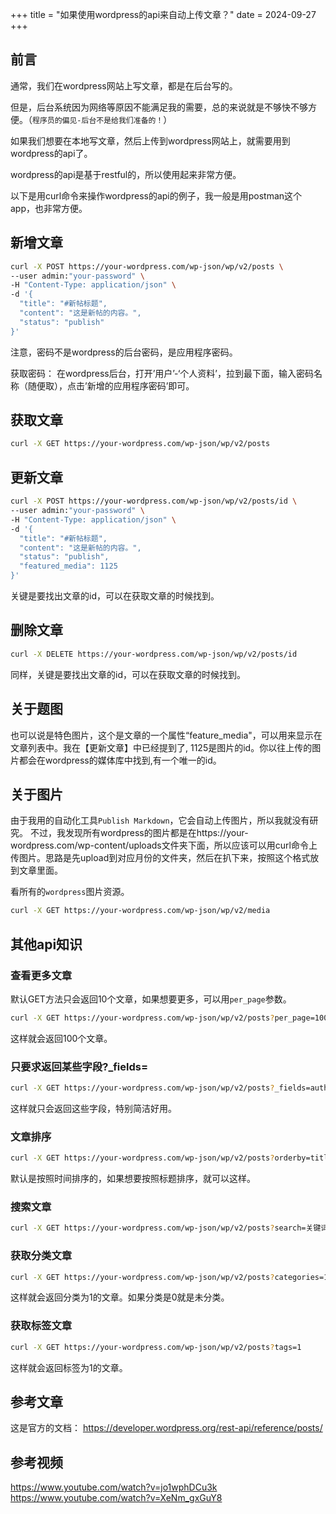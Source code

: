 +++
title = "如果使用wordpress的api来自动上传文章？"
date = 2024-09-27
+++

## 前言
通常，我们在wordpress网站上写文章，都是在后台写的。

但是，后台系统因为网络等原因不能满足我的需要，总的来说就是不够快不够方便。（`程序员的偏见-后台不是给我们准备的！`）

如果我们想要在本地写文章，然后上传到wordpress网站上，就需要用到wordpress的api了。

wordpress的api是基于restful的，所以使用起来非常方便。

以下是用curl命令来操作wordpress的api的例子，我一般是用postman这个app，也非常方便。

## 新增文章
```bash
curl -X POST https://your-wordpress.com/wp-json/wp/v2/posts \
--user admin:"your-password" \
-H "Content-Type: application/json" \
-d '{
  "title": "#新帖标题",
  "content": "这是新帖的内容。",
  "status": "publish"
}'
```

注意，密码不是wordpress的后台密码，是应用程序密码。

获取密码：
在wordpress后台，打开’用户’-‘个人资料’，拉到最下面，输入密码名称（随便取），点击’新增的应用程序密码’即可。

## 获取文章
```bash
curl -X GET https://your-wordpress.com/wp-json/wp/v2/posts
```

## 更新文章
```bash
curl -X POST https://your-wordpress.com/wp-json/wp/v2/posts/id \
--user admin:"your-password" \
-H "Content-Type: application/json" \
-d '{
  "title": "#新帖标题",
  "content": "这是新帖的内容。",
  "status": "publish",
  "featured_media": 1125
}'
```

关键是要找出文章的id，可以在获取文章的时候找到。

## 删除文章
```bash
curl -X DELETE https://your-wordpress.com/wp-json/wp/v2/posts/id
```

同样，关键是要找出文章的id，可以在获取文章的时候找到。

## 关于题图
也可以说是特色图片，这个是文章的一个属性“feature_media"，可以用来显示在文章列表中。我在【更新文章】中已经提到了, 1125是图片的id。你以往上传的图片都会在wordpress的媒体库中找到,有一个唯一的id。

## 关于图片
由于我用的自动化工具`Publish Markdown`，它会自动上传图片，所以我就没有研究。
不过，我发现所有wordpress的图片都是在https://your-wordpress.com/wp-content/uploads文件夹下面，所以应该可以用curl命令上传图片。思路是先upload到对应月份的文件夹，然后在扒下来，按照这个格式放到文章里面。

看所有的`wordpress`图片资源。
```bash
curl -X GET https://your-wordpress.com/wp-json/wp/v2/media
```

## 其他api知识
### 查看更多文章
默认GET方法只会返回10个文章，如果想要更多，可以用`per_page`参数。
```bash
curl -X GET https://your-wordpress.com/wp-json/wp/v2/posts?per_page=100
```
这样就会返回100个文章。

### 只要求返回某些字段?_fields=
```bash
curl -X GET https://your-wordpress.com/wp-json/wp/v2/posts?_fields=authod.id,excerpt,title,link
```
这样就只会返回这些字段，特别简洁好用。

### 文章排序
```bash
curl -X GET https://your-wordpress.com/wp-json/wp/v2/posts?orderby=title&order=asc
```
默认是按照时间排序的，如果想要按照标题排序，就可以这样。

### 搜索文章
```bash
curl -X GET https://your-wordpress.com/wp-json/wp/v2/posts?search=关键词
```

### 获取分类文章
```bash
curl -X GET https://your-wordpress.com/wp-json/wp/v2/posts?categories=1
```
这样就会返回分类为1的文章。如果分类是0就是未分类。

### 获取标签文章
```bash
curl -X GET https://your-wordpress.com/wp-json/wp/v2/posts?tags=1
```
这样就会返回标签为1的文章。

## 参考文章
这是官方的文档：
https://developer.wordpress.org/rest-api/reference/posts/

## 参考视频
https://www.youtube.com/watch?v=jo1wphDCu3k
https://www.youtube.com/watch?v=XeNm_gxGuY8
